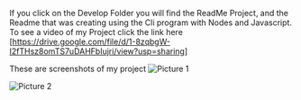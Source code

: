 If you click on the Develop Folder you will find the ReadMe Project, and the Readme that was creating using the Cli program with Nodes and Javascript.
To see a video of my Project click the link here [https://drive.google.com/file/d/1-8zqbgW-I2fTHsz8omTS7uDAHFbIujri/view?usp=sharing]

These are screenshots of my project ![Picture 1](https://drive.google.com/file/d/1BXdS1nexTZfwEQKaeDbo7T52vo-ORSjO/view?usp=sharing)

![Picture 2](https://drive.google.com/file/d/1I1X4DeLvN4on7OQ1SV_UHUNr6_CkaMXG/view?usp=sharing)
